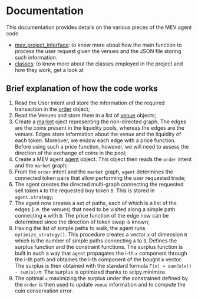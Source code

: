 # Documentation

This documentation provides details on the various pieces of the MEV agent code. 

-  [mev_project_interface](mev_project_interface.md): to know more about how the main function to process the user request given the venues and the JSON file storing such information.
-  [classes](CLASSES.md): to know more about the classes employed in the project and how they work, get a look at 

## Brief explanation of how the code works
1. Read the User intent and store the information of the required transaction in the [order](classes/order.md) object;
2. Read the Venues and store them in a list of [venue](classes/venue.md) objects;
3. Create a [market](classes/market.md) oject representing the non-directed graph. The edges are the coins present in the liquidity pools, whereas the edges are the venues. Edges store information about the venue and the liquidity of each token. Moreover, we endow each edge with a price function. Before using such a price function, however, we will need to assess the direction of the exchange of coins in the pool;
4. Create a MEV agent [agent](classes/agent.md) object. This object then reads the `order` intent and the `market` graph;
5. From the `order` intent and the `market` graph, `agent` determines the connected token pairs that allow performing the user requested trade;
6. The agent creates the directed multi-graph connecting the requested sell token `A` to the requested buy token `B`. This is stored in `agent.strategy`;
7. The agent now creates a set of paths, each of which is a list of the edges (i.e. the venues) that need to be visited along a simple path connecting `A` with `B`. The price function of the edge now can be determined since the direction of token swap is known;
8. Having the list of simple paths to walk, the agent runs `optimize_strategy()`. This procedure creates a vector `x` of dimension `N` which is the number of simple paths connecting `A` to `B`. Defines the surplus function and the constraint functions. The surplus function is built in such a way that `agent` propagates the i-th `x` component through the i-th path and obtaines the i-th component of the bought `b` vector. The surplus is then obtained with the standard formula `Γ(x) = sum(b(x)) - sum(x)/π`. The surplus is optimized thanks to scipy.minimize.
9. The optimal `x` maximizing the surplus under the constrained defined by the `order` is then used to update `venue` information and to compute the coin conservation error.
    


